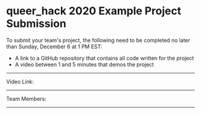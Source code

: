 # queer_hack 2020 Example Project Submission

To submit your team's project, the following need to be completed no later than Sunday, December 6 at 1 PM EST:
- A link to a GitHub repository that contains all code written for the project
- A video between 1 and 5 minutes that demos the project

---

Video Link: 

---

Team Members: 

---
